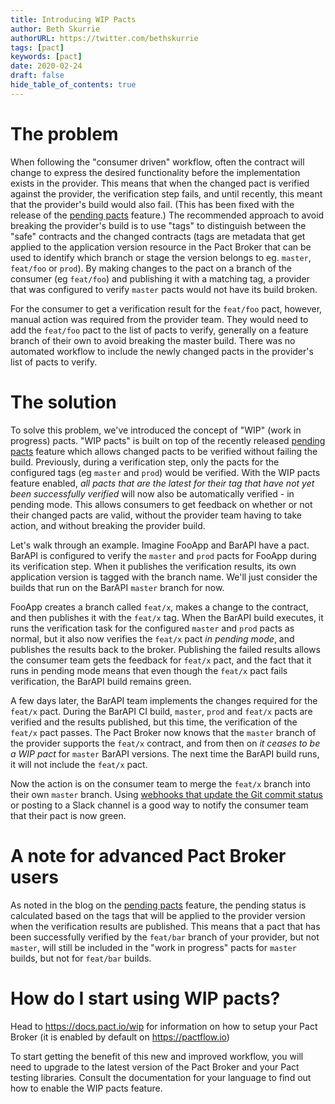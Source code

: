 ```yaml
---
title: Introducing WIP Pacts
author: Beth Skurrie
authorURL: https://twitter.com/bethskurrie
tags: [pact]
keywords: [pact]
date: 2020-02-24
draft: false
hide_table_of_contents: true
---
```


# The problem

When following the "consumer driven" workflow, often the contract will change to express the desired functionality before the implementation exists in the provider. This means that when the changed pact is verified against the provider, the verification step fails, and until recently, this meant that the provider's build would also fail. (This has been fixed with the release of the [pending pacts][pending-pacts] feature.) The recommended approach to avoid breaking the provider's build is to use "tags" to distinguish between the "safe" contracts and the changed contracts (tags are metadata that get applied to the application version resource in the Pact Broker that can be used to identify which branch or stage the version belongs to eg. `master`, `feat/foo` or `prod`). By making changes to the pact on a branch of the consumer (eg `feat/foo`) and publishing it with a matching tag, a provider that was configured to verify `master` pacts would not have its build broken.

For the consumer to get a verification result for the `feat/foo` pact, however, manual action was required from the provider team. They would need to add the `feat/foo` pact to the list of pacts to verify, generally on a feature branch of their own to avoid breaking the master build. There was no automated workflow to include the newly changed pacts in the provider's list of pacts to verify.

# The solution
To solve this problem, we've introduced the concept of "WIP" (work in progress) pacts. "WIP pacts" is built on top of the recently released [pending pacts][pending-pacts] feature which allows changed pacts to be verified without failing the build. Previously, during a verification step, only the pacts for the configured tags (eg `master` and `prod`) would be verified. With the WIP pacts feature enabled, *all pacts that are the latest for their tag that have not yet been successfully verified* will now also be automatically verified - in pending mode. This allows consumers to get feedback on whether or not their changed pacts are valid, without the provider team having to take action, and without breaking the provider build.

Let's walk through an example. Imagine FooApp and BarAPI have a pact. BarAPI is configured to verify the `master` and `prod` pacts for FooApp during its verification step. When it publishes the verification results, its own application version is tagged with the branch name. We'll just consider the builds that run on the BarAPI `master` branch for now.

FooApp creates a branch called `feat/x`, makes a change to the contract, and then publishes it with the `feat/x` tag. When the BarAPI build executes, it runs the verification task for the configured `master` and `prod` pacts as normal, but it also now verifies the `feat/x` pact *in pending mode*, and publishes the results back to the broker. Publishing the failed results allows the consumer team gets the feedback for `feat/x` pact, and the fact that it runs in pending mode means that even though the `feat/x` pact fails verification, the BarAPI build remains green.

A few days later, the BarAPI team implements the changes required for the `feat/x` pact. During the BarAPI CI build, `master`, `prod` and `feat/x` pacts are verified and the results published, but this time, the verification of the `feat/x` pact passes. The Pact Broker now knows that the `master` branch of the provider supports the `feat/x` contract, and from then on *it ceases to be a WIP pact* for `master` BarAPI versions. The next time the BarAPI build runs, it will not include the `feat/x` pact.

Now the action is on the consumer team to merge the `feat/x` branch into their own `master` branch. Using [webhooks that update the Git commit status][git-status] or posting to a Slack channel is a good way to notify the consumer team that their pact is now green.

# A note for advanced Pact Broker users

As noted in the blog on the [pending pacts][pending-pacts] feature, the pending status is calculated based on the tags that will be applied to the provider version when the verification results are published. This means that a pact that has been successfully verified by the `feat/bar` branch of your provider, but not `master`, will still be included in the "work in progress" pacts for `master` builds, but not for `feat/bar` builds.

# How do I start using WIP pacts?

Head to https://docs.pact.io/wip for information on how to setup your Pact Broker (it is enabled by default on https://pactflow.io)

To start getting the benefit of this new and improved workflow, you will need to upgrade to the latest version of the Pact Broker and your Pact testing libraries. Consult the documentation for your language to find out how to enable the WIP pacts feature.


[pending-pacts]: https://docs.pact.io/blog/2020/02/24/how-we-have-fixed-the-biggest-problem-with-the-pact-workflow/
[git-status]: https://docs.pact.io/blog/2018/07/16/publishing-pact-verification-statuses-to-github/
[join-slack]: https://slack.pact.io
